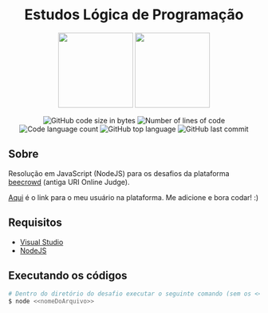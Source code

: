 <div align="center">
    <h1>Estudos Lógica de Programação</h1>
    <img width=150 src='https://resources.beecrowd.com.br/judge/img/5.0/logo-beecrowd.png?1635097036'>
    <img width=150 src='http://2.bp.blogspot.com/-NUevUKTYhdc/VLrx4-PbbhI/AAAAAAAABi4/Fjxx1_1q_hU/s1600/URI.png'>
</div>

<p align="center">
	<img alt="GitHub code size in bytes" src="https://img.shields.io/github/languages/code-size/flaviogomesbr/beecrowd-urijudge
?color=blueviolet" />
	<img alt="Number of lines of code" src="https://img.shields.io/tokei/lines/github/flaviogomesbr/beecrowd-urijudge
?color=blueviolet" />
	<img alt="Code language count" src="https://img.shields.io/github/languages/count/flaviogomesbr/beecrowd-urijudge
?color=blue" />
	<img alt="GitHub top language" src="https://img.shields.io/github/languages/top/flaviogomesbr/beecrowd-urijudge
?color=blue" />
	<img alt="GitHub last commit" src="https://img.shields.io/github/last-commit/flaviogomesbr/beecrowd-urijudge
?color=brightgreen" />
</p>



## Sobre

Resolução em JavaScript (NodeJS) para os desafios da plataforma [beecrowd](https://www.beecrowd.com.br/judge/pt/categories) (antiga URI Online Judge).

[Aqui](https://www.beecrowd.com.br/judge/pt/profile/482835) é o link para o meu usuário na plataforma. Me adicione e bora codar! :)


## Requisitos
- [Visual Studio](https://visualstudio.microsoft.com/pt-br/) <br>
- [NodeJS](https://nodejs.org/en/) <br>

## Executando os códigos

```bash
# Dentro do diretório do desafio executar o seguinte comando (sem os << >>):
$ node <<nomeDoArquivo>>
```
